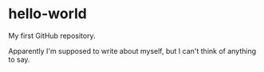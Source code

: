 # hello-world
My first GitHub repository.

Apparently I'm supposed to write about myself, but I can't think of anything to say.
